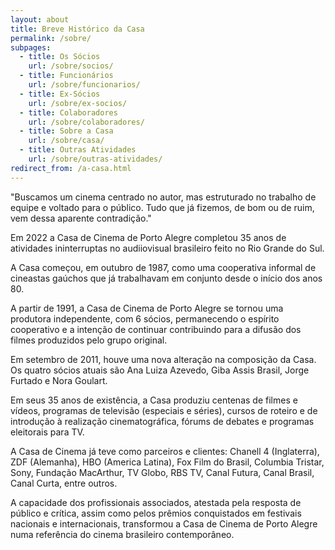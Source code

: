 ```yaml
---
layout: about
title: Breve Histórico da Casa
permalink: /sobre/
subpages:
  - title: Os Sócios
    url: /sobre/socios/
  - title: Funcionários
    url: /sobre/funcionarios/
  - title: Ex-Sócios
    url: /sobre/ex-socios/
  - title: Colaboradores
    url: /sobre/colaboradores/
  - title: Sobre a Casa
    url: /sobre/casa/
  - title: Outras Atividades
    url: /sobre/outras-atividades/
redirect_from: /a-casa.html
---
```

"Buscamos um cinema centrado no autor, mas estruturado no trabalho de equipe e voltado para o público. Tudo que já fizemos, de bom ou de ruim, vem dessa aparente contradição."

Em 2022 a Casa de Cinema de Porto Alegre completou 35 anos de atividades ininterruptas no audiiovisual brasileiro feito no Rio Grande do Sul.

A Casa começou, em outubro de 1987, como uma cooperativa informal de cineastas gaúchos que já trabalhavam em conjunto desde o início dos anos 80.

A partir de 1991, a Casa de Cinema de Porto Alegre se tornou uma produtora independente, com 6 sócios, permanecendo o espírito cooperativo e a intenção de continuar contribuindo para a difusão dos filmes produzidos pelo grupo original.

Em setembro de 2011, houve uma nova alteração na composição da Casa. Os quatro sócios atuais são Ana Luiza Azevedo, Giba Assis Brasil, Jorge Furtado e Nora Goulart.

Em seus 35 anos de existência, a Casa produziu centenas de filmes e vídeos, programas de televisão (especiais e séries), cursos de roteiro e de introdução à realização cinematográfica, fórums de debates e programas eleitorais para TV.

A Casa de Cinema já teve como parceiros e clientes: Chanell 4 (Inglaterra), ZDF (Alemanha), HBO (America Latina), Fox Film do Brasil, Columbia Tristar, Sony, Fundação MacArthur, TV Globo, RBS TV, Canal Futura, Canal Brasil, Canal Curta, entre outros.

A capacidade dos profissionais associados, atestada pela resposta de público e crítica, assim como pelos prêmios conquistados em festivais nacionais e internacionais, transformou a Casa de Cinema de Porto Alegre numa referência do cinema brasileiro contemporâneo.
